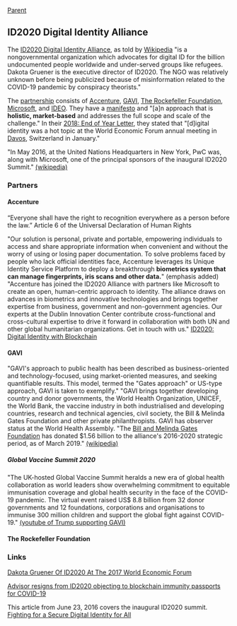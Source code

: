 [Parent](#pages/blog/cv19/index)

## ID2020 Digital Identity Alliance

The [ID2020 Digital Identity Alliance](https://id2020.org/), as told by [Wikipedia](https://en.wikipedia.org/wiki/ID2020) "is a nongovernmental organization 
which advocates for digital ID for the billion undocumented people worldwide 
and under-served groups like refugees. Dakota Gruener is the executive director 
of ID2020. The NGO was relatively unknown before being publicized because of 
misinformation related to the COVID-19 pandemic by conspiracy theorists."

The [partnership](https://id2020.org/alliance) consists of 
[Accenture](https://en.wikipedia.org/wiki/Accenture), 
[GAVI](https://en.wikipedia.org/wiki/GAVI), 
[The Rockefeller Foundation](https://en.wikipedia.org/wiki/Rockefeller_Foundation), 
[Microsoft](https://en.wikipedia.org/wiki/Microsoft), 
and [IDEO](https://en.wikipedia.org/wiki/IDEO). They 
have a [manifesto](https://id2020.org/manifesto) and "[a]n approach that is 
**holistic, market-based** and addresses the full scope and scale of the 
challenge."
In their [2018: End of Year Letter](https://medium.com/id2020/2018-end-of-year-letter-b740a83e9df3),
they stated that "[d]igital identity was a hot topic at the 
World Economic Forum
annual meeting in [Davos](https://en.wikipedia.org/wiki/Davos), Switzerland 
in January."

"In May 2016, at the United Nations Headquarters in New York, PwC was, along 
with Microsoft, one of the principal sponsors of the inaugural ID2020 Summit."
[(wikipedia)](https://en.wikipedia.org/wiki/PricewaterhouseCoopers#ID2020)



### Partners

#### Accenture

“Everyone shall have the right to recognition everywhere as a person before 
the law.” Article 6 of the Universal Declaration of Human Rights

"Our solution is personal, private and portable, empowering individuals to 
access and share appropriate information when convenient and without the worry 
of using or losing paper documentation. To solve problems faced by people who 
lack official identities face, Accenture leverages its Unique Identity Service 
Platform to deploy a breakthrough **biometrics system that can manage 
fingerprints, iris scans and other data.**" (emphasis added)
"Accenture has joined the ID2020 Alliance with partners like Microsoft to 
create an open, human-centric approach to identity. The alliance draws on 
advances in biometrics and innovative technologies and brings together 
expertise from business, government and non-government agencies. Our experts 
at the Dublin Innovation Center contribute cross-functional and cross-cultural 
expertise to drive it forward in collaboration with both UN and other global 
humanitarian organizations. Get in touch with us."
[ID2020: Digital Identity with Blockchain](https://www.accenture.com/us-en/insight-blockchain-id2020) 

#### GAVI

"GAVI's approach to public health has been described as business-oriented and 
technology-focused, using market-oriented measures, and seeking quantifiable 
results. This model, termed the "Gates approach" or US-type approach, GAVI is 
taken to exemplify." 
"GAVI brings together developing country and donor governments, the 
World Health Organization, UNICEF, the World Bank, the vaccine industry in 
both industrialised and developing countries, research and technical 
agencies, civil society, the Bill & Melinda Gates Foundation and other 
private philanthropists. GAVI has observer status at the World Health Assembly.
"The [Bill and Melinda Gates Foundation](#pages/blog/cv19/bilmel)
has donated $1.56 billion to the 
alliance's 2016-2020 strategic period, as of March 2019."
[(wikipedia)](https://en.wikipedia.org/wiki/GAVI) 

##### Global Vaccine Summit 2020

"The UK-hosted Global Vaccine Summit heralds a new era of global health 
collaboration as world leaders show overwhelming commitment to equitable 
immunisation coverage and global health security in the face of the COVID-19 
pandemic. The virtual event raised US$ 8.8 billion from 32 donor governments 
and 12 foundations, corporations and organisations to immunise 300 million 
children and support the global fight against 
COVID-19." 
[(youtube of Trump supporting GAVI)](https://www.youtube.com/watch?v=_pV1U9s3vJ0)

#### The Rockefeller Foundation



### Links

[Dakota Gruener Of ID2020 At The 2017 World Economic Forum](https://www.salesforce.com/video/449313/)


[Advisor resigns from ID2020 objecting to blockchain immunity passports for COVID-19](https://ledgerinsights.com/id2020-resignation-blockchain-covid-19-immunity-passports/)

This article from June 23, 2016 covers the inaugural ID2020 summit.
[Fighting for a Secure Digital Identity for All](https://redmondmag.com/articles/2016/07/01/common-cause.aspx)

